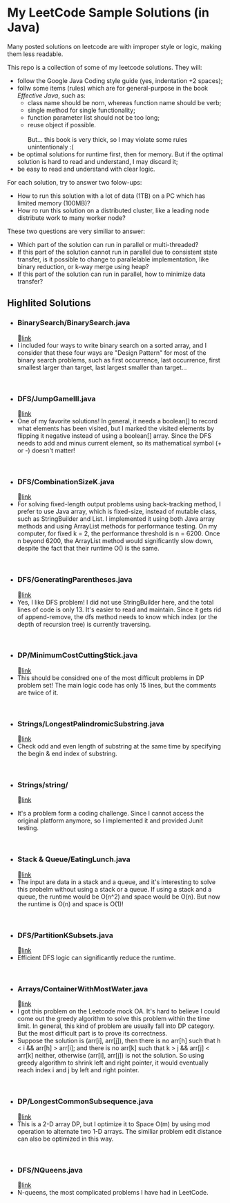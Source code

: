 # My LeetCode Sample Solutions (in Java)

Many posted solutions on leetcode are with improper style or logic, making them less readable.

This repo is a collection of some of my leetcode solutions. They will:
* follow the Google Java Coding style guide (yes, indentation +2 spaces);
* follw some items (rules) which are for general-purpose in the book <i>Effective Java</i>, such as:
  * class name should be norn, whereas function name should be verb;
  * single method for single functionality;
  * function parameter list should not be too long;
  * reuse object if possible.
   <br /><br />
But... this book is very thick, so I may violate some rules unintentionaly :(
* be optimal solutions for runtime first, then for memory. But if the optimal solution is hard to read and understand, I may discard it;
* be easy to read and understand with clear logic.

For each solution, try to answer two folow-ups:
* How to run this solution with a lot of data (1TB) on a PC which has limited memory (100MB)?
* How ro run this solution on a distributed cluster, like a leading node distribute work to many worker node?

These two questions are very similiar to answer: 

* Which part of the solution can run in parallel or multi-threaded?
* If this part of the solution cannot run in parallel due to consistent state transfer, is it possible to change to parallelable implementation, like binary reduction, or k-way merge using heap?
* If this part of the solution can run in parallel, how to minimize data transfer? 

## Highlited Solutions

- ### BinarySearch/BinarySearch.java 
  :link:[link](Binary%20Search/BinarySearch.java)
- I included four ways to write binary search on a sorted array, and I consider that these four ways are "Design Pattern" for most of the binary search problems, such as first occurrence, last occurrence, first smallest larger than target, last largest smaller than target...

<br />

- ### DFS/JumpGameIII.java 
  :link:[link](DFS/JumpGameIII.java)
- One of my favorite solutions! In general, it needs a boolean[] to record what elements has been visited, but I marked the visited elements by flipping it negative instead of using a boolean[] array. Since the DFS needs to add and minus current element, so its mathematical symbol (+ or -) doesn't matter!

<br />

- ### DFS/CombinationSizeK.java
  :link:[link](DFS/CombinationSizeK.java)
- For solving fixed-length output problems using back-tracking method, I prefer to use Java array, which is fixed-size, instead of mutable class, such as StringBuilder and List. I implemented it using both Java array methods and using ArrayList methods for performance testing. On my computer, for fixed k = 2, the performance threshold is n = 6200. Once n beyond 6200, the ArrayList method would significantly slow down, despite the fact that their runtime O() is the same.

<br />

- ### DFS/GeneratingParentheses.java
  :link:[link](DFS/GeneratingParentheses.java)
- Yes, I like DFS problem! I did not use StringBuilder here, and the total lines of code is only 13. It's easier to read and maintain. Since it gets rid of append-remove, the dfs method needs to know which index (or the depth of recursion tree) is currently traversing.

<br />

- ### DP/MinimumCostCuttingStick.java
  :link:[link](DP/MinimumCostCuttingStick.java)
- This should be considred one of the most difficult problems in DP problem set! The main logic code has only 15 lines, but the comments are twice of it.

<br />

- ### Strings/LongestPalindromicSubstring.java
  :link:[link](Strings/LongestPalindromicSubstring.java)
- Check odd and even length of substring at the same time by specifying the begin & end index of substring.

<br />

- ### Strings/string/
  :link:[link](Strings/string/decode)
  
- It's a problem form a coding challenge. Since I cannot access the original platform anymore, so I implemented it and provided Junit testing.

<br />

- ### Stack & Queue/EatingLunch.java
  :link:[link](Stack%20%26%20Queue/EatingLunch.java)
- The input are data in a stack and a queue, and it's interesting to solve this probelm without using a stack or a queue. If using a stack and a queue, the runtime would be O(n^2) and space would be O(n). But now the runtime is O(n) and space is O(1)!


<br />

- ### DFS/PartitionKSubsets.java
  :link:[link](DFS/PartitionKSubsets.java)
- Efficient DFS logic can significantly reduce the runtime.

<br />

- ### Arrays/ContainerWithMostWater.java
  :link:[link](Arrays/ContainerWithMostWater.java)
- I got this problem on the Leetcode mock OA. It's hard to believe I could come out the greedy algorithm to solve this problem within the time limit. In general, this kind of problem are usually fall into DP category. But the most difficult part is to prove its correctness.
- Suppose the solution is (arr[i], arr[j]), then there is no arr[h] such that h < i && arr[h] > arr[i]; and there is no arr[k] such that k > j && arr[j] < arr[k] neither, otherwise (arr[i], arr[j]) is not the solution. So using greedy algorithm to shrink left and right pointer, it would eventually reach index i and j by left and right pointer. 


<br />

- ### DP/LongestCommonSubsequence.java
  :link:[link](DP/LongestCommonSubsequence.java)
- This is a 2-D array DP, but I optimize it to Space O(m) by using mod operation to alternate two 1-D arrays. The similiar problem edit distance can also be optimized in this way.

<br />

- ### DFS/NQueens.java
  :link:[link](DFS/NQueens.java)
- N-queens, the most complicated problems I have had in LeetCode.
